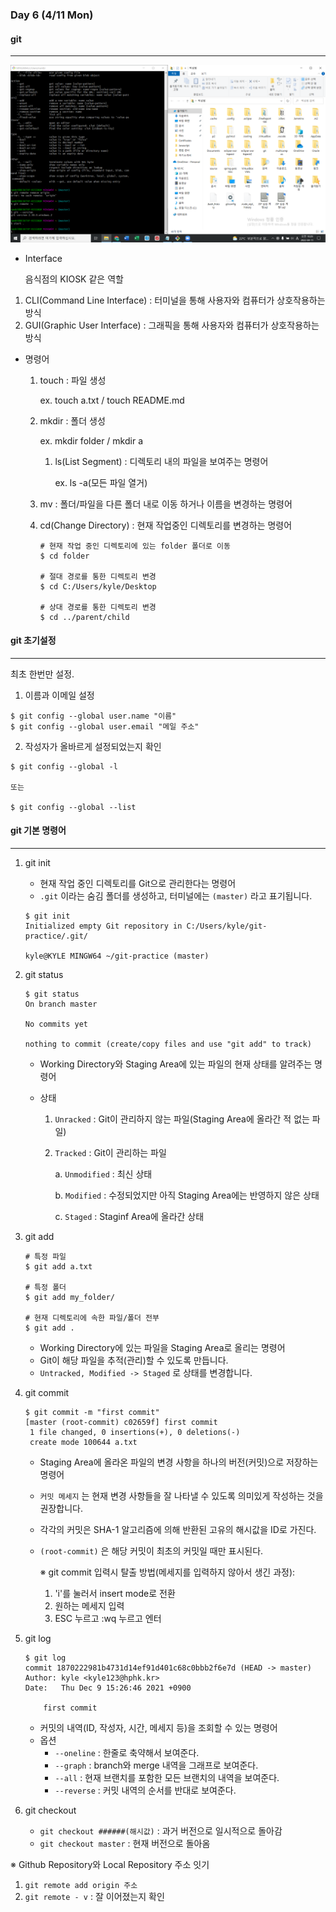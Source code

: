 ### Day 6 (4/11 Mon)

#### git

---

![스크린샷(469)](TIL_6(git_1).assets/스크린샷(469).png)

* Interface

  음식점의 KIOSK 같은 역할 

1. CLI(Command Line Interface) :  터미널을 통해 사용자와 컴퓨터가 상호작용하는 방식
2. GUI(Graphic User Interface) : 그래픽을 통해 사용자와 컴퓨터가 상호작용하는 방식



* 명령어

  1. touch : 파일 생성

     ex. touch a.txt / touch README.md

  2. mkdir : 폴더 생성

     ex. mkdir folder / mkdir a

     1. ls(List Segment) : 디렉토리 내의 파일을 보여주는 명령어

        ex. ls -a(모든 파일 열거)

  3. mv : 폴더/파일을 다른 폴더 내로 이동 하거나 이름을 변경하는 명령어

  4. cd(Change Directory) : 현재 작업중인 디렉토리를 변경하는 명령어

     ```
     # 현재 작업 중인 디렉토리에 있는 folder 폴더로 이동
     $ cd folder
     
     # 절대 경로를 통한 디렉토리 변경
     $ cd C:/Users/kyle/Desktop
     
     # 상대 경로를 통한 디렉토리 변경
     $ cd ../parent/child
     ```



#### git 초기설정

---

최초 한번만 설정.

1. 이름과 이메일 설정
```
$ git config --global user.name "이름"
$ git config --global user.email "메일 주소"
```
2. 작성자가 올바르게 설정되었는지 확인

```
$ git config --global -l

또는

$ git config --global --list
```



#### git 기본 명령어

---

1. git init

   * 현재 작업 중인 디렉토리를 Git으로 관리한다는 명령어
   * `.git` 이라는 숨김 폴더를 생성하고, 터미널에는 `(master)` 라고 표기됩니다.

   ```
   $ git init
   Initialized empty Git repository in C:/Users/kyle/git-practice/.git/
   
   kyle@KYLE MINGW64 ~/git-practice (master)
   ```

2. git status

   ```
   $ git status
   On branch master
   
   No commits yet
   
   nothing to commit (create/copy files and use "git add" to track)
   ```

   * Working Directory와 Staging Area에 있는 파일의 현재 상태를 알려주는 명령어

   * 상태

     1. `Unracked` : Git이 관리하지 않는 파일(Staging Area에 올라간 적 없는 파일)

     2. `Tracked` : Git이 관리하는 파일

        a. `Unmodified` : 최신 상태

        b. `Modified` : 수정되었지만 아직 Staging Area에는 반영하지 않은 상태

        c. `Staged` : Staginf Area에 올라간 상태

3. git add

   ```
   # 특정 파일
   $ git add a.txt
   
   # 특정 폴더
   $ git add my_folder/
   
   # 현재 디렉토리에 속한 파일/폴더 전부
   $ git add .
   ```

   * Working Directory에 있는 파일을 Staging Area로 올리는 명령어
   * Git이 해당 파일을 추적(관리)할 수 있도록 만듭니다.
   * `Untracked, Modified -> Staged` 로 상태를 변경합니다.

4. git commit

   ```
   $ git commit -m "first commit"
   [master (root-commit) c02659f] first commit
    1 file changed, 0 insertions(+), 0 deletions(-)
    create mode 100644 a.txt
   ```

   * Staging Area에 올라온 파일의 변경 사항을 하나의 버전(커밋)으로 저장하는 명령어

   * `커밋 메세지` 는 현재 변경 사항들을 잘 나타낼 수 있도록 의미있게 작성하는 것을 권장합니다.

   * 각각의 커밋은 SHA-1 알고리즘에 의해 반환된 고유의 해시값을 ID로 가진다.

   * `(root-commit)` 은 해당 커밋이 최초의 커밋일 때만 표시된다.

     ※ git commit 입력시 탈출 방법(메세지를 입력하지 않아서 생긴 과정):

     1. 'i'를 눌러서 insert mode로 전환
     2. 원하는 메세지 입력
     3. ESC 누르고 :wq 누르고 엔터

5. git log

   ```
   $ git log
   commit 1870222981b4731d14ef91d401c68c0bbb2f6e7d (HEAD -> master)
   Author: kyle <kyle123@hphk.kr>
   Date:   Thu Dec 9 15:26:46 2021 +0900
   
       first commit
   ```

   * 커밋의 내역(ID, 작성자, 시간, 메세지 등)을 조회할 수 있는 명령어
   * 옵션
     * `--oneline` : 한줄로 축약해서 보여준다.
     * `--graph` : branch와 merge 내역을 그래프로 보여준다.
     * `--all` : 현재 브랜치를 포함한 모든 브랜치의 내역을 보여준다.
     * `--reverse` : 커밋 내역의 순서를 반대로 보여준다.
   
6. git checkout

   * `git checkout ######(해시값)` : 과거 버전으로 일시적으로 돌아감
   * `git checkout master` : 현재 버전으로 돌아옴

※ Github Repository와 Local Repository 주소 잇기

1. `git remote add origin 주소` 
2. `git remote - v`  : 잘 이어졌는지 확인
